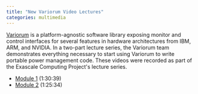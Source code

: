 ```yaml
---
title: "New Variorum Video Lectures"
categories: multimedia
---
```


[Variorum](https://github.com/LLNL/variorum) is a platform-agnostic software library exposing monitor and control interfaces for several features in hardware architectures from IBM, ARM, and NVIDIA. In a two-part lecture series, the Variorum team demonstrates everything necessary to start using Variorum to write portable power management code. These videos were recorded as part of the Exascale Computing Project's lecture series.

- [Module 1](https://www.youtube.com/watch?v=fAoXsOloqwU) (1:30:39)
- [Module 2](https://www.youtube.com/watch?v=mjmRc9Xnd1o) (1:25:34)
